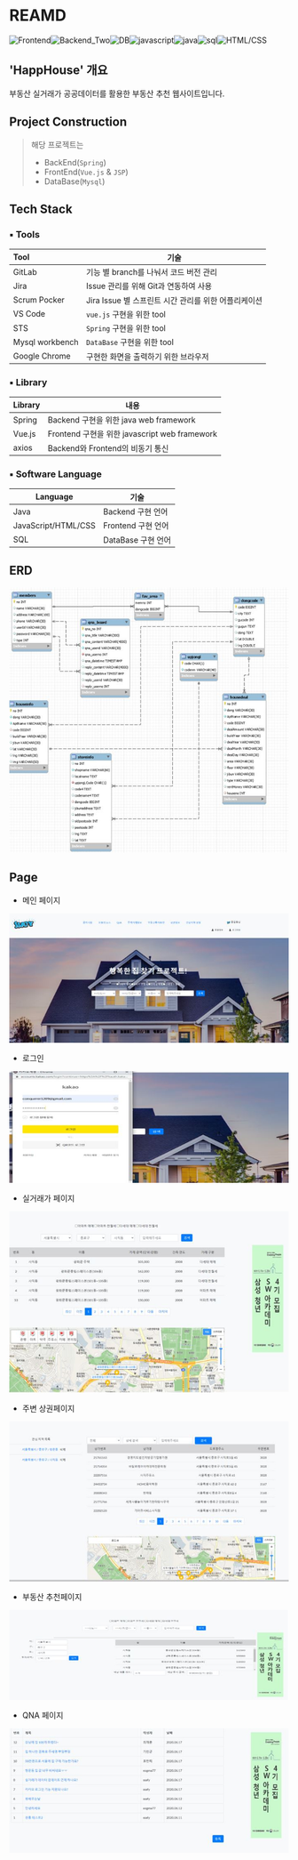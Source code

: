# REAMD
![Frontend](https://img.shields.io/badge/Frontend-Vue.js-yellow)![Backend_Two](https://img.shields.io/badge/Backend-Spring-blue)![DB](https://img.shields.io/badge/DB-Mysql-lightgrey)![javascript](https://img.shields.io/badge/Language-Javascript-yellow)![java](https://img.shields.io/badge/Language-Java-blue)![sql](https://img.shields.io/badge/Language-sql-lightgrey)![HTML/CSS](https://img.shields.io/badge/Language-HTML%2FCSS-yellow)



## 'HappHouse' 개요

부동산 실거래가 공공데이터를 활용한 부동산 추천 웹사이트입니다.



## Project Construction

> 해당 프로젝트는
>
> - BackEnd(`Spring`)
> - FrontEnd(`Vue.js` & `JSP`)
> - DataBase(`Mysql`)



## Tech Stack

### :black_small_square: Tools

| Tool            | 기술                                                 |
| :-------------- | ---------------------------------------------------- |
| GitLab          | 기능 별 branch를 나눠서 코드 버전 관리               |
| Jira            | Issue 관리를 위해 Git과 연동하여 사용                |
| Scrum Pocker    | Jira Issue 별 스프린트 시간 관리를 위한 어플리케이션 |
| VS Code         | `vue.js` 구현을 위한 tool                            |
| STS             | `Spring` 구현을 위한 tool                            |
| Mysql workbench | `DataBase` 구현을 위한 tool                          |
| Google Chrome   | 구현한 화면을 출력하기 위한 브라우저                 |

### :black_small_square: Library

| Library | 내용                                          |
| ------- | --------------------------------------------- |
| Spring  | Backend 구현을 위한 java web framework        |
| Vue.js  | Frontend 구현을 위한 javascript web framework |
| axios   | Backend와 Frontend의 비동기 통신              |

### :black_small_square: Software Language

| Language            | 기술               |
| ------------------- | ------------------ |
| Java                | Backend 구현 언어  |
| JavaScript/HTML/CSS | Frontend 구현 언어 |
| SQL                 | DataBase 구현 언어 |



## ERD

![ERD](./output/image/ERD.JPG)





## Page

* 메인 페이지

![main](./output/image/main.JPG)



* 로그인 

![login](./output/image/loginpage.JPG)



* 실거래가 페이지 

![trade](./output/image/tradepage.JPG)



* 주변 상권페이지

![store](./output/image/storepage.JPG)



* 부동산 추천페이지

![recommend](./output/image/recommendpage.JPG)



* QNA 페이지

![qna](./output/image/qnapage.JPG)